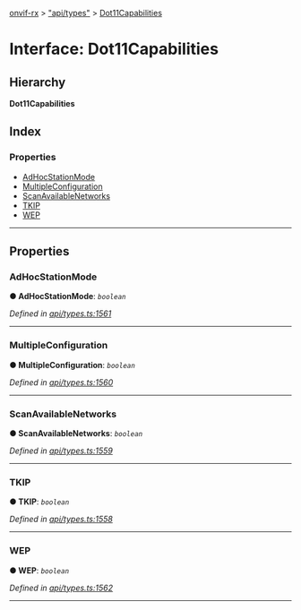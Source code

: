[onvif-rx](../README.md) > ["api/types"](../modules/_api_types_.md) > [Dot11Capabilities](../interfaces/_api_types_.dot11capabilities.md)

# Interface: Dot11Capabilities

## Hierarchy

**Dot11Capabilities**

## Index

### Properties

* [AdHocStationMode](_api_types_.dot11capabilities.md#adhocstationmode)
* [MultipleConfiguration](_api_types_.dot11capabilities.md#multipleconfiguration)
* [ScanAvailableNetworks](_api_types_.dot11capabilities.md#scanavailablenetworks)
* [TKIP](_api_types_.dot11capabilities.md#tkip)
* [WEP](_api_types_.dot11capabilities.md#wep)

---

## Properties

<a id="adhocstationmode"></a>

###  AdHocStationMode

**● AdHocStationMode**: *`boolean`*

*Defined in [api/types.ts:1561](https://github.com/patrickmichalina/onvif-rx/blob/f117e44/src/api/types.ts#L1561)*

___
<a id="multipleconfiguration"></a>

###  MultipleConfiguration

**● MultipleConfiguration**: *`boolean`*

*Defined in [api/types.ts:1560](https://github.com/patrickmichalina/onvif-rx/blob/f117e44/src/api/types.ts#L1560)*

___
<a id="scanavailablenetworks"></a>

###  ScanAvailableNetworks

**● ScanAvailableNetworks**: *`boolean`*

*Defined in [api/types.ts:1559](https://github.com/patrickmichalina/onvif-rx/blob/f117e44/src/api/types.ts#L1559)*

___
<a id="tkip"></a>

###  TKIP

**● TKIP**: *`boolean`*

*Defined in [api/types.ts:1558](https://github.com/patrickmichalina/onvif-rx/blob/f117e44/src/api/types.ts#L1558)*

___
<a id="wep"></a>

###  WEP

**● WEP**: *`boolean`*

*Defined in [api/types.ts:1562](https://github.com/patrickmichalina/onvif-rx/blob/f117e44/src/api/types.ts#L1562)*

___

